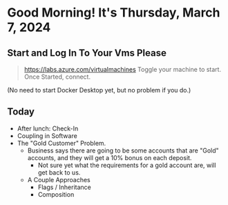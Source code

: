 # Good Morning! It's Thursday, March 7, 2024

## Start and Log In To Your Vms Please

> https://labs.azure.com/virtualmachines
> Toggle your machine to start.
> Once Started, connect.

(No need to start Docker Desktop yet, but no problem if you do.)


## Today

- After lunch: Check-In
- Coupling in Software
- The "Gold Customer" Problem.
    - Business says there are going to be some accounts that are "Gold" accounts, and they will get a 10% bonus on each deposit.
        - Not sure yet what the requirements for a gold account are, will get back to us.
    - A Couple Approaches
        - Flags / Inheritance
        - Composition